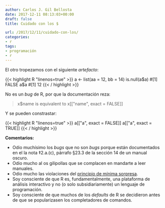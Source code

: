 ```yaml
---
author: Carlos J. Gil Bellosta
date: 2017-12-11 08:13:03+00:00
draft: false
title: Cuidado con los $

url: /2017/12/11/cuidado-con-los/
categories:
- r
tags:
- programación
- r
---
```


El otro tropezamos con el siguiente _artefacto_:

{{< highlight R "linenos=true" >}}
a <- list(aa = 12, bb = 14)
is.null(a$a)
#[1] FALSE
a$a
#[1] 12
{{< / highlight >}}

No es un _bug_ de R, por que la documentación reza:

>x$name is equivalent to x[["name", exact = FALSE]]

Y se pueden constrastar:

{{< highlight R "linenos=true" >}}
a[["a", exact = FALSE]]
a[["a", exact = TRUE]]
{{< / highlight >}}

**Comentarios:**

* Odio muchísimo los _bugs_ que no son _bugs_ porque están documentados en el la nota ‡2.a.(c), párrafo §23.3 de la sección 14 de un manual oscuro.
* Odio mucho al os gilipollas que se complacen en mandarte a leer manuales.
* Odio mucho las violaciones del [principio de mínima sorpresa](https://en.wikipedia.org/wiki/Principle_of_least_astonishment).
* Soy consciente de que R es, fundamentalmente, una plataforma de análisis interactivo y no (o solo subsidiariamente) un lenguaje de programación.
* Soy consciente de que muchos de los _defaults_ de R se decidieron antes de que se popularizasen los completadores de comandos.



